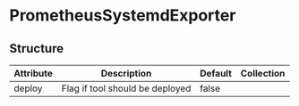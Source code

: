 # PrometheusSystemdExporter 
 

## Structure 
 

| Attribute | Description                      | Default | Collection  |
| --------- | -------------------------------- | ------- | ----------  |
| deploy    | Flag if tool should be deployed  |  false  |             |